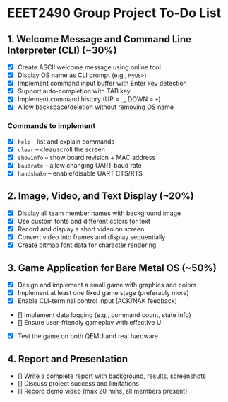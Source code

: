 # EEET2490 Group Project To-Do List

## 1. Welcome Message and Command Line Interpreter (CLI) (~30%)
- [x] Create ASCII welcome message using online tool  
- [x] Display OS name as CLI prompt (e.g., `MyOS>`)  
- [x] Implement command input buffer with Enter key detection  
- [x] Support auto-completion with TAB key  
- [x] Implement command history (UP = `_`, DOWN = `+`)  
- [x] Allow backspace/deletion without removing OS name  

### Commands to implement
- [x] `help` – list and explain commands  
- [x] `clear` – clear/scroll the screen  
- [x] `showinfo` – show board revision + MAC address  
- [x] `baudrate` – allow changing UART baud rate  
- [x] `handshake` – enable/disable UART CTS/RTS  

## 2. Image, Video, and Text Display (~20%)
- [x] Display all team member names with background image  
- [x] Use custom fonts and different colors for text  
- [x] Record and display a short video on screen  
- [x] Convert video into frames and display sequentially  
- [x] Create bitmap font data for character rendering  

## 3. Game Application for Bare Metal OS (~50%)
- [x] Design and implement a small game with graphics and colors  
- [x] Implement at least one fixed game stage (preferably more)  
- [x] Enable CLI-terminal control input (ACK/NAK feedback)  
- [] Implement data logging (e.g., command count, state info)  
- [] Ensure user-friendly gameplay with effective UI  
- [x] Test the game on both QEMU and real hardware  

## 4. Report and Presentation
- [] Write a complete report with background, results, screenshots  
- [] Discuss project success and limitations  
- [] Record demo video (max 20 mins, all members present)
